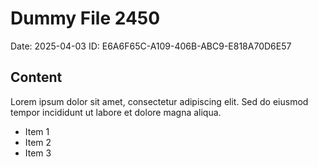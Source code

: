 # Dummy File 2450

Date: 2025-04-03
ID: E6A6F65C-A109-406B-ABC9-E818A70D6E57

## Content

Lorem ipsum dolor sit amet, consectetur adipiscing elit.
Sed do eiusmod tempor incididunt ut labore et dolore magna aliqua.

* Item 1
* Item 2
* Item 3
